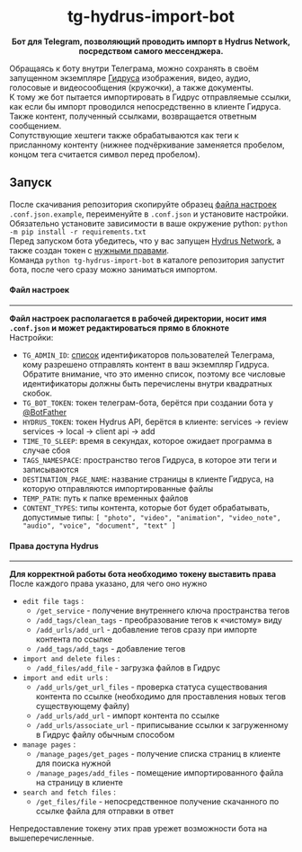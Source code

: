 <h1 align="center">tg-hydrus-import-bot</h1>

<p align="center"><b>Бот для Telegram, позволяющий проводить импорт в Hydrus Network, посредством самого мессенджера.</b></p>

Обращаясь к боту внутри Телеграма, можно сохранять в своём запущенном экземпляре [Гидруса](https://github.com/hydrusnetwork/hydrus) изображения, видео, аудио, голосовые и видеосообщения (кружочки), а также документы.<br>
К тому же бот пытается импортировать в Гидрус отправляемые ссылки, как если бы импорт проводился непосредственно в клиенте Гидруса. Также контент, полученный ссылками, возвращается ответным сообщением.<br>
Сопутствующие хештеги также обрабатываются как теги к присланному контенту (нижнее подчёркивание заменяется пробелом, концом тега считается символ перед пробелом).

## Запуск
После скачивания репозитория скопируйте образец [файла настроек](#файл-настроек) `.conf.json.example`, переименуйте в `.conf.json` и установите настройки.<br>
Обязательно установите зависимости в ваше окружение python: `python -m pip install -r requirements.txt`<br>
Перед запуском бота убедитесь, что у вас запущен [Hydrus Network](https://github.com/hydrusnetwork/hydrus), а также создан токен с [нужными правами](#права-доступа-hydrus).<br>
Команда `python tg-hydrus-import-bot` в каталоге репозитория запустит бота, после чего сразу можно заниматься импортом.

#### Файл настроек
---
**Файл настроек располагается в рабочей директории, носит имя `.conf.json` и может редактироваться прямо в блокноте**<br>
Настройки:
* `TG_ADMIN_ID`: <u>список</u> идентификаторов пользователей Телеграма, кому разрешено отправлять контент в ваш экземпляр Гидруса. Обратите внимание, что это именно список, поэтому все числовые идентификаторы должны быть перечислены внутри квадратных скобок.
* `TG_BOT_TOKEN`: токен телеграм-бота, берётся при создании бота у [@BotFather](https://t.me/BotFather)
* `HYDRUS_TOKEN`: токен Hydrus API, берётся в клиенте: services -> review services -> local -> client api -> add
* `TIME_TO_SLEEP`: время в секундах, которое ожидает программа в случае сбоя
* `TAGS_NAMESPACE`: пространство тегов Гидруса, в которое эти теги и записываются
* `DESTINATION_PAGE_NAME`: название страницы в клиенте Гидруса, на которую отправляются импортированные файлы
* `TEMP_PATH`: путь к папке временных файлов
* `CONTENT_TYPES`: типы контента, которые бот будет обрабатывать, допустимые типы: `[ "photo", "video", "animation", "video_note", "audio", "voice", "document", "text" ]`

#### Права доступа Hydrus
---
**Для корректной работы бота необходимо токену выставить права**<br>
После каждого права указано, для чего оно нужно
* `edit file tags` : 
  * `/get_service` - получение внутреннего ключа пространства тегов
  * `/add_tags/clean_tags` - преобразование тегов к «чистому» виду
  * `/add_urls/add_url` - добавление тегов сразу при импорте контента по ссылке
  * `/add_tags/add_tags` - добавление тегов
* `import and delete files` : 
  * `/add_files/add_file` - загрузка файлов в Гидрус
* `import and edit urls` : 
  * `/add_urls/get_url_files` - проверка статуса существования контента по ссылке (необходимо для проставления новых тегов существующему файлу)
  * `/add_urls/add_url` - импорт контента по ссылке
  * `/add_urls/associate_url` - приписывание ссылки к загруженному в Гидрус файлу обычным способом
* `manage pages` : 
  * `/manage_pages/get_pages` - получение списка страниц в клиенте для поиска нужной
  * `/manage_pages/add_files` - помещение импортированного файла на страницу в клиенте
* `search and fetch files` : 
  * `/get_files/file` - непосредственное получение скачанного по ссылке файла для отправки в ответ

Непредоставление токену этих прав урежет возможности бота на вышеперечисленные.
